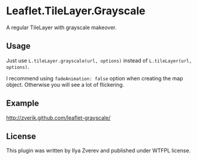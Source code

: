# Leaflet.TileLayer.Grayscale

A regular TileLayer with grayscale makeover.

## Usage

Just use `L.tileLayer.grayscale(url, options)` instead of `L.tileLayer(url, options)`.

I recommend using `fadeAnimation: false` option when creating the map object. Otherwise you
will see a lot of flickering.

## Example

http://zverik.github.com/leaflet-grayscale/

## License

This plugin was written by Ilya Zverev and published under WTFPL license.
